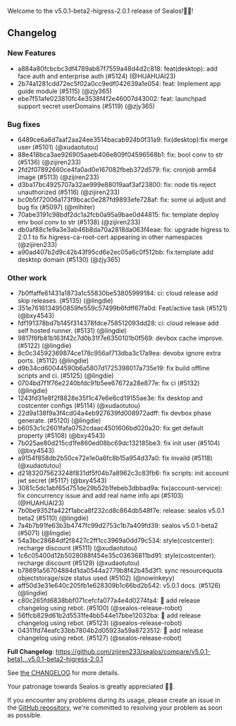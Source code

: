 Welcome to the v5.0.1-beta2-higress-2.0.1 release of Sealos!🎉🎉!



## Changelog
### New Features
* a884a80fcbcbc3df4789ab87f7559a48d4d2c818: feat(desktop): add face auth and enterprise auth (#5124) (@HUAHUAI23)
* 2b74a1281cdd72ec5f02a0cc9edf042639a1e054: feat: Implement app guide module (#5115) (@zjy365)
* ebe7f51afe023810fc4e3538f4f2e46007d43002: feat: launchpad support secret userDomains (#5119) (@zjy365)
### Bug fixes
* 6489ce6a6d7aaf2aa24ee3514bacab924b0f31a9: fix(desktop):fix merge user (#5101) (@xudaotutou)
* 88e418bca3ae926905aaeb406e809f04596568b1: fix: bool conv to str (#5136) (@zijiren233)
* 2fd2f07892660ce4fa0ad0e167082fbeb372d579: fix: cronjob arm64 image (#5113) (@zijiren233)
* d3ba17bc4925707a32ae999e88019aaf3af23800: fix: node tls reject unauthorized (#5116) (@zijiren233)
* bc0b5f72006a173f9bcac0e287fd9893efe728af: fix: some ui adjust and bug fix (#5097) (@mlhiter)
* 70abe3191c98bdf2dc1a2fcb0a95a9bae0d44815: fix: template deploy env bool conv to str (#5138) (@zijiren233)
* db0af88c1e9a3e3ab46b8da70a2818da063f4eae: fix: upgrade higress to 2.0.1 to fix higress-ca-root-cert appearing in other namespaces (@zijiren233)
* a90ad407b2d9c42b43f95cd6e2ec05a6c0f512bb: fix:template add desktop domain (#5130) (@zjy365)
### Other work
* 7b0ffaffe61431a1873a1c55830be53805999184:  ci: cloud release add skip releases. (#5135) (@lingdie)
* 351e7616134950859fe559c57499b6fdff67fa0d: Feat/active task (#5121) (@bxy4543)
* fdf191378bd7b145f314378fdce758512093dd28: ci: cloud release add self hosted runner. (#5131) (@lingdie)
* 9817f6fb81b163f42c7d0b31f7e6350101b0f569: devbox cache improve. (#5122) (@lingdie)
* 8c0c34592369874ce178c956af713dba3c17a9ea: devobx ignore extra ports. (#5112) (@lingdie)
* d9b34cd60044590b6a5807d1725398017a735e19: fix build offline scripts and ci. (#5125) (@lingdie)
* 0704bd7f1f76e2240bfdc91b5ee67672a28e877e: fix ci (#5132) (@lingdie)
* 1243fd31e8f2f8828e35f1c47e6e6cd19155ae3e: fix desktop and costcenter configs (#5114) (@xudaotutou)
* 22d9a138f9a3f4cd04a4eb927639fd008972adff: fix devbox phase generate. (#5120) (@lingdie)
* b6053c1c2601fafa0752cdaac4501606bd020a20: fix get default property (#5108) (@bxy4543)
* 7b025ae80d215cd1fe860ed08bc69dc132185be3: fix init user (#5104) (@bxy4543)
* a9154f858db2b50ce72e1e0a6fc8b15a954d37a0: fix invaild (#5118) (@xudaotutou)
* d21832075623248f831df5f04b7a8962c3c83fb6: fix scripts: init account jwt secret (#5117) (@bxy4543)
* 3081c5dc1abf65d751de29b52b1febeb3dbbad9a: fix(account-service): fix concurrency issue and add real name info api (#5103) (@HUAHUAI23)
* 7b0be9352fa422f1abca8f232cd8c864db548f7e: release: sealos v5.0.1 beta2 (#5110) (@lingdie)
* 7a4b7b91fe63b3b4747fc99d2753c1b7a409fd39: sealos v5.0.1-beta2 (#5071) (@lingdie)
* 54a3bc28684df2f8427c2ff1cc3969a0dd79c534: style(costcenter): recharge discount (#5111) (@xudaotutou)
* 1c6c05400d12b5028088f454e35c03636811bd91: style(costcenter): recharge discount (#5129) (@xudaotutou)
* b78691a56704884d1da0544a2779b8f42b45d3f1: sync resourcequota objectstorage/size status used (#5102) (@nowinkeyy)
* aff50d3e31e640c205fb1e628309b1c66bd2b542: v5.0.1 docs. (#5126) (@lingdie)
* c80c265fd6838bbf071cefcfa077a4e4d0274fa4: 🤖 add release changelog using rebot. (#5100) (@sealos-release-robot)
* 56ffcb829d61b2d5531fe4bb544e17bbe12032ba: 🤖 add release changelog using rebot. (#5123) (@sealos-release-robot)
* 04311fd74eafc33bb7804b2d05923a59a8723512: 🤖 add release changelog using rebot. (#5127) (@sealos-release-robot)

**Full Changelog**: https://github.com/zijiren233/sealos/compare/v5.0.1-beta1...v5.0.1-beta2-higress-2.0.1

See [the CHANGELOG](https://github.com/zijiren233/sealos/blob/main/CHANGELOG/CHANGELOG.md) for more details.

Your patronage towards Sealos is greatly appreciated 🎉🎉.

If you encounter any problems during its usage, please create an issue in the [GitHub repository](https://github.com/zijiren233/sealos), we're committed to resolving your problem as soon as possible.
